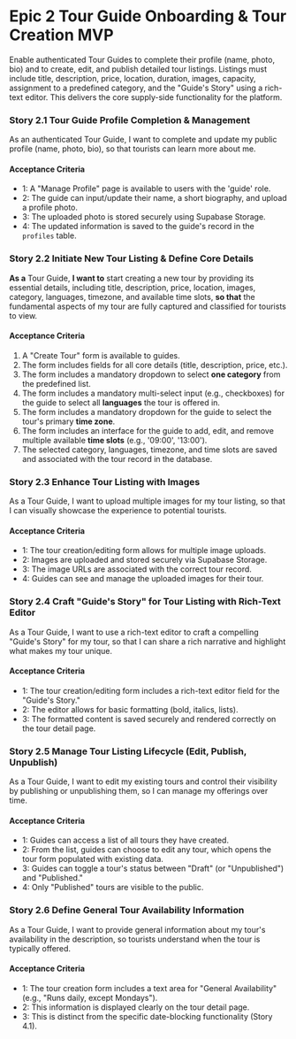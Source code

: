 # Epic 2 Tour Guide Onboarding & Tour Creation MVP

Enable authenticated Tour Guides to complete their profile (name, photo, bio) and to create, edit, and publish detailed tour listings. Listings must include title, description, price, location, duration, images, capacity, assignment to a predefined category, and the "Guide's Story" using a rich-text editor. This delivers the core supply-side functionality for the platform.

### Story 2.1 Tour Guide Profile Completion & Management

As an authenticated Tour Guide, I want to complete and update my public profile (name, photo, bio), so that tourists can learn more about me.

#### Acceptance Criteria

* 1: A "Manage Profile" page is available to users with the 'guide' role.
* 2: The guide can input/update their name, a short biography, and upload a profile photo.
* 3: The uploaded photo is stored securely using Supabase Storage.
* 4: The updated information is saved to the guide's record in the `profiles` table.

### Story 2.2 Initiate New Tour Listing & Define Core Details

**As a** Tour Guide, **I want to** start creating a new tour by providing its essential details, including title, description, price, location, images, category, languages, timezone, and available time slots, **so that** the fundamental aspects of my tour are fully captured and classified for tourists to view.

#### Acceptance Criteria
1.  A "Create Tour" form is available to guides.
2.  The form includes fields for all core details (title, description, price, etc.).
3.  The form includes a mandatory dropdown to select **one category** from the predefined list.
4.  The form includes a mandatory multi-select input (e.g., checkboxes) for the guide to select all **languages** the tour is offered in.
5.  The form includes a mandatory dropdown for the guide to select the tour's primary **time zone**.
6.  The form includes an interface for the guide to add, edit, and remove multiple available **time slots** (e.g., '09:00', '13:00').
7.  The selected category, languages, timezone, and time slots are saved and associated with the tour record in the database.

### Story 2.3 Enhance Tour Listing with Images

As a Tour Guide, I want to upload multiple images for my tour listing, so that I can visually showcase the experience to potential tourists.

#### Acceptance Criteria

* 1: The tour creation/editing form allows for multiple image uploads.
* 2: Images are uploaded and stored securely via Supabase Storage.
* 3: The image URLs are associated with the correct tour record.
* 4: Guides can see and manage the uploaded images for their tour.

### Story 2.4 Craft "Guide's Story" for Tour Listing with Rich-Text Editor

As a Tour Guide, I want to use a rich-text editor to craft a compelling "Guide's Story" for my tour, so that I can share a rich narrative and highlight what makes my tour unique.

#### Acceptance Criteria

* 1: The tour creation/editing form includes a rich-text editor field for the "Guide's Story."
* 2: The editor allows for basic formatting (bold, italics, lists).
* 3: The formatted content is saved securely and rendered correctly on the tour detail page.

### Story 2.5 Manage Tour Listing Lifecycle (Edit, Publish, Unpublish)

As a Tour Guide, I want to edit my existing tours and control their visibility by publishing or unpublishing them, so I can manage my offerings over time.

#### Acceptance Criteria

* 1: Guides can access a list of all tours they have created.
* 2: From the list, guides can choose to edit any tour, which opens the tour form populated with existing data.
* 3: Guides can toggle a tour's status between "Draft" (or "Unpublished") and "Published."
* 4: Only "Published" tours are visible to the public.

### Story 2.6 Define General Tour Availability Information

As a Tour Guide, I want to provide general information about my tour's availability in the description, so tourists understand when the tour is typically offered.

#### Acceptance Criteria

* 1: The tour creation form includes a text area for "General Availability" (e.g., "Runs daily, except Mondays").
* 2: This information is displayed clearly on the tour detail page.
* 3: This is distinct from the specific date-blocking functionality (Story 4.1). 